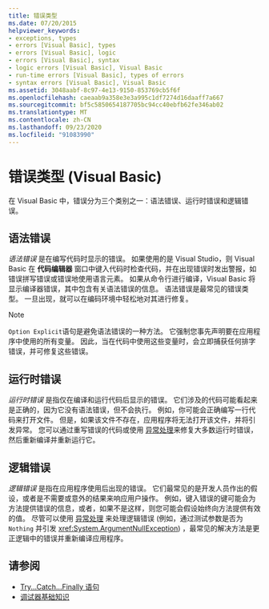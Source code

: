 ```yaml
---
title: 错误类型
ms.date: 07/20/2015
helpviewer_keywords:
- exceptions, types
- errors [Visual Basic], types
- errors [Visual Basic], logic
- errors [Visual Basic], syntax
- logic errors [Visual Basic], Visual Basic
- run-time errors [Visual Basic], types of errors
- syntax errors [Visual Basic], Visual Basic
ms.assetid: 3048aabf-8c97-4e13-9150-853769cb5f6f
ms.openlocfilehash: caeaab9a358e3e3a995c1df7274d16daaff7a667
ms.sourcegitcommit: bf5c5850654187705bc94cc40ebfb62fe346ab02
ms.translationtype: MT
ms.contentlocale: zh-CN
ms.lasthandoff: 09/23/2020
ms.locfileid: "91083990"
---
```

# <a name="error-types-visual-basic"></a>错误类型 (Visual Basic)

在 Visual Basic 中，错误分为三个类别之一：语法错误、运行时错误和逻辑错误。

## <a name="syntax-errors"></a>语法错误

 *语法错误* 是在编写代码时显示的错误。 如果使用的是 Visual Studio，则 Visual Basic 在 **代码编辑器** 窗口中键入代码时检查代码，并在出现错误时发出警报，如错误拼写错误或错误地使用语言元素。 如果从命令行进行编译，Visual Basic 将显示编译器错误，其中包含有关语法错误的信息。 语法错误是最常见的错误类型。 一旦出现，就可以在编码环境中轻松地对其进行修复。

> [!NOTE]
> `Option Explicit`语句是避免语法错误的一种方法。 它强制您事先声明要在应用程序中使用的所有变量。 因此，当在代码中使用这些变量时，会立即捕获任何排字错误，并可修复这些错误。

## <a name="run-time-errors"></a>运行时错误

 *运行时错误* 是指仅在编译和运行代码后显示的错误。 它们涉及的代码可能看起来是正确的，因为它没有语法错误，但不会执行。 例如，你可能会正确编写一行代码来打开文件。 但是，如果该文件不存在，应用程序将无法打开该文件，并将引发异常。 您可以通过重写错误的代码或使用 [异常处理](../../language-reference/statements/try-catch-finally-statement.md)来修复大多数运行时错误，然后重新编译并重新运行它。
  
## <a name="logic-errors"></a>逻辑错误

 *逻辑错误* 是指在应用程序使用后出现的错误。 它们最常见的是开发人员作出的假设，或者是不需要或意外的结果来响应用户操作。 例如，键入错误的键可能会为方法提供错误的信息，或者，如果不是这样，则您可能会假设始终向方法提供有效的值。 尽管可以使用 [异常处理](../../language-reference/statements/try-catch-finally-statement.md) 来处理逻辑错误 (例如，通过测试参数是否为 `Nothing` 并引发 <xref:System.ArgumentNullException>) ，最常见的解决方法是更正逻辑中的错误并重新编译应用程序。

## <a name="see-also"></a>请参阅

- [Try...Catch...Finally 语句](../../language-reference/statements/try-catch-finally-statement.md)
- [调试器基础知识](/visualstudio/debugger/debugger-feature-tour)
